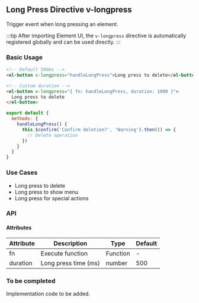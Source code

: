 ## Long Press Directive v-longpress

Trigger event when long pressing an element.

:::tip
After importing Element UI, the `v-longpress` directive is automatically registered globally and can be used directly.
:::

### Basic Usage

```html
<!-- Default 500ms -->
<el-button v-longpress="handleLongPress">Long press to delete</el-button>

<!-- Custom duration -->
<el-button v-longpress="{ fn: handleLongPress, duration: 1000 }">
  Long press to delete
</el-button>
```

```javascript
export default {
  methods: {
    handleLongPress() {
      this.$confirm('Confirm deletion?', 'Warning').then(() => {
        // Delete operation
      })
    }
  }
}
```

### Use Cases

- Long press to delete
- Long press to show menu
- Long press for special actions

### API

#### Attributes

| Attribute | Description          | Type     | Default |
| --------- | -------------------- | -------- | ------- |
| fn        | Execute function     | Function | -       |
| duration  | Long press time (ms) | number   | 500     |

### To be completed

Implementation code to be added.
